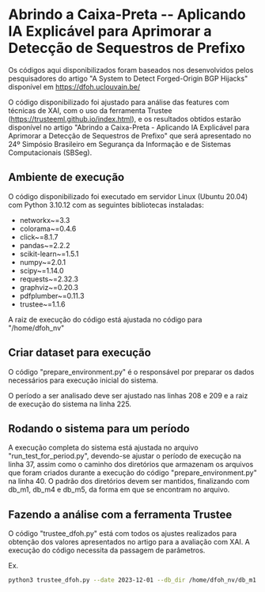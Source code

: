 # Abrindo a Caixa-Preta  -- Aplicando IA Explicável para Aprimorar a Detecção de Sequestros de Prefixo

Os códigos aqui disponibilizados foram baseados nos desenvolvidos pelos pesquisadores do artigo "A System to Detect Forged-Origin BGP Hijacks" disponível em https://dfoh.uclouvain.be/

O código disponibilizado foi ajustado para análise das features com técnicas de XAI, com o uso da ferramenta Trustee (https://trusteeml.github.io/index.html), e os resultados obtidos estarão disponível no artigo "Abrindo a Caixa-Preta - Aplicando IA Explicável para Aprimorar a Detecção de Sequestros de Prefixo" que será apresentado no 24º Simpósio Brasileiro em Segurança da Informação e de Sistemas Computacionais (SBSeg).

## Ambiente de execução

O código disponibilizado foi executado em servidor Linux (Ubuntu 20.04) com Python 3.10.12 com as seguintes bibliotecas instaladas:

- networkx~=3.3
- colorama~=0.4.6
- click~=8.1.7
- pandas~=2.2.2
- scikit-learn~=1.5.1
- numpy~=2.0.1
- scipy~=1.14.0
- requests~=2.32.3
- graphviz~=0.20.3
- pdfplumber~=0.11.3
- trustee~=1.1.6

A raiz de execução do código está ajustada no código para "/home/dfoh_nv"

## Criar dataset para execução

O código "prepare_environment.py" é o responsável por preparar os dados necessários para execução inicial do sistema. 

O período a ser analisado deve ser ajustado nas linhas 208 e 209 e a raiz de execução do sistema na linha 225.

## Rodando o sistema para um período

A execução completa do sistema está ajustada no arquivo "run_test_for_period.py", devendo-se ajustar o período de execução na linha 37, assim como o caminho dos diretórios que armazenam os arquivos que foram criados durante a execução do código "prepare_environment.py" na linha 40. O padrão dos diretórios devem ser mantidos, finalizando com db_m1, db_m4 e db_m5, da forma em que se encontram no arquivo.

## Fazendo a análise com a ferramenta Trustee

O código "trustee_dfoh.py" está com todos os ajustes realizados para obtenção dos valores apresentados no artigo para a avaliação com XAI. A execução do código necessita da passagem de parâmetros.

Ex. 
```sh
python3 trustee_dfoh.py --date 2023-12-01 --db_dir /home/dfoh_nv/db_m1 --n_threads 5 --outfolder /home/dfoh_nv/trustee
```



